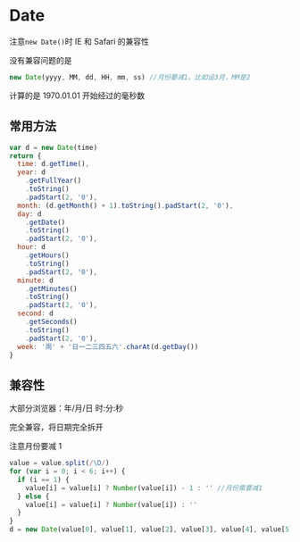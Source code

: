 # Date

注意`new Date()`时 IE 和 Safari 的兼容性

没有兼容问题的是

```js
new Date(yyyy, MM, dd, HH, mm, ss) //月份要减1。比如设3月，MM是2
```

计算的是 1970.01.01 开始经过的毫秒数

## 常用方法

```js
var d = new Date(time)
return {
  time: d.getTime(),
  year: d
    .getFullYear()
    .toString()
    .padStart(2, '0'),
  month: (d.getMonth() + 1).toString().padStart(2, '0'),
  day: d
    .getDate()
    .toString()
    .padStart(2, '0'),
  hour: d
    .getHours()
    .toString()
    .padStart(2, '0'),
  minute: d
    .getMinutes()
    .toString()
    .padStart(2, '0'),
  second: d
    .getSeconds()
    .toString()
    .padStart(2, '0'),
  week: '周' + '日一二三四五六'.charAt(d.getDay())
}
```

## 兼容性

大部分浏览器：年/月/日 时:分:秒

完全兼容，将日期完全拆开

注意月份要减 1

```js
value = value.split(/\D/)
for (var i = 0; i < 6; i++) {
  if (i == 1) {
    value[i] = value[i] ? Number(value[i]) - 1 : '' //月份需要减1
  } else {
    value[i] = value[i] ? Number(value[i]) : ''
  }
}
d = new Date(value[0], value[1], value[2], value[3], value[4], value[5])
```
